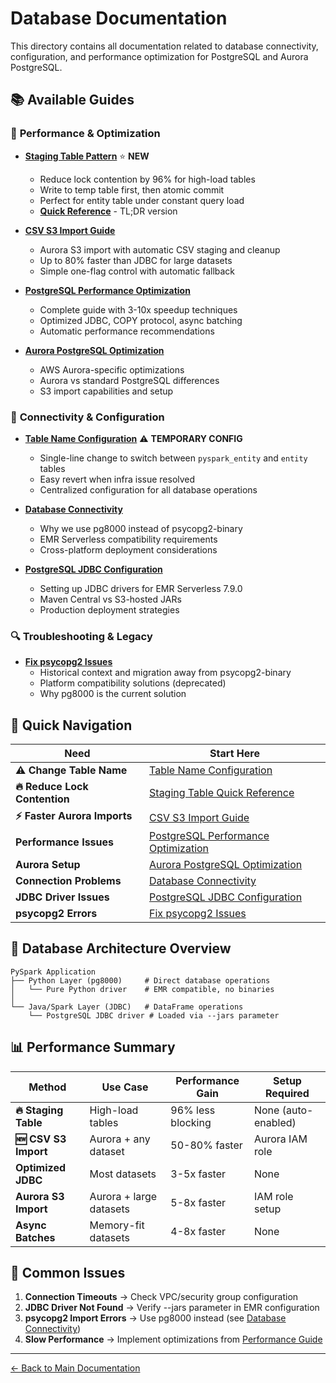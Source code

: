 # Database Documentation

This directory contains all documentation related to database connectivity, configuration, and performance optimization for PostgreSQL and Aurora PostgreSQL.

## 📚 Available Guides

### 🚀 **Performance & Optimization**
- **[Staging Table Pattern](./STAGING_TABLE_PATTERN.md)** ⭐ **NEW**
  - Reduce lock contention by 96% for high-load tables
  - Write to temp table first, then atomic commit
  - Perfect for entity table under constant query load
  - **[Quick Reference](./STAGING_TABLE_QUICK_REFERENCE.md)** - TL;DR version

- **[CSV S3 Import Guide](./CSV_S3_IMPORT_GUIDE.md)**
  - Aurora S3 import with automatic CSV staging and cleanup
  - Up to 80% faster than JDBC for large datasets
  - Simple one-flag control with automatic fallback
  
- **[PostgreSQL Performance Optimization](./POSTGRESQL_PERFORMANCE_OPTIMIZATION.md)** 
  - Complete guide with 3-10x speedup techniques
  - Optimized JDBC, COPY protocol, async batching
  - Automatic performance recommendations
  
- **[Aurora PostgreSQL Optimization](./AURORA_POSTGRESQL_OPTIMIZATION.md)**
  - AWS Aurora-specific optimizations
  - Aurora vs standard PostgreSQL differences
  - S3 import capabilities and setup

### 🔧 **Connectivity & Configuration**
- **[Table Name Configuration](./TABLE_NAME_CONFIG.md)** ⚠️ **TEMPORARY CONFIG**
  - Single-line change to switch between `pyspark_entity` and `entity` tables
  - Easy revert when infra issue resolved
  - Centralized configuration for all database operations

- **[Database Connectivity](./DATABASE_CONNECTIVITY.md)**
  - Why we use pg8000 instead of psycopg2-binary
  - EMR Serverless compatibility requirements
  - Cross-platform deployment considerations

- **[PostgreSQL JDBC Configuration](./POSTGRESQL_JDBC_CONFIGURATION.md)**
  - Setting up JDBC drivers for EMR Serverless 7.9.0
  - Maven Central vs S3-hosted JARs
  - Production deployment strategies

### 🔍 **Troubleshooting & Legacy**
- **[Fix psycopg2 Issues](./FIX_PSYCOPG2.md)**
  - Historical context and migration away from psycopg2-binary
  - Platform compatibility solutions (deprecated)
  - Why pg8000 is the current solution

## 🎯 Quick Navigation

| Need | Start Here |
|------|------------|
| **⚠️ Change Table Name** | [Table Name Configuration](./TABLE_NAME_CONFIG.md) |
| **🔥 Reduce Lock Contention** | [Staging Table Quick Reference](./STAGING_TABLE_QUICK_REFERENCE.md) |
| **⚡ Faster Aurora Imports** | [CSV S3 Import Guide](./CSV_S3_IMPORT_GUIDE.md) |
| **Performance Issues** | [PostgreSQL Performance Optimization](./POSTGRESQL_PERFORMANCE_OPTIMIZATION.md) |
| **Aurora Setup** | [Aurora PostgreSQL Optimization](./AURORA_POSTGRESQL_OPTIMIZATION.md) |
| **Connection Problems** | [Database Connectivity](./DATABASE_CONNECTIVITY.md) |
| **JDBC Driver Issues** | [PostgreSQL JDBC Configuration](./POSTGRESQL_JDBC_CONFIGURATION.md) |
| **psycopg2 Errors** | [Fix psycopg2 Issues](./FIX_PSYCOPG2.md) |

## 🔧 Database Architecture Overview

```
PySpark Application
├── Python Layer (pg8000)     # Direct database operations
│   └── Pure Python driver    # EMR compatible, no binaries
│
└── Java/Spark Layer (JDBC)   # DataFrame operations  
    └── PostgreSQL JDBC driver # Loaded via --jars parameter
```

## 📊 Performance Summary

| Method | Use Case | Performance Gain | Setup Required |
|--------|----------|------------------|----------------|
| **🔥 Staging Table** | High-load tables | 96% less blocking | None (auto-enabled) |
| **🆕 CSV S3 Import** | Aurora + any dataset | 50-80% faster | Aurora IAM role |
| **Optimized JDBC** | Most datasets | 3-5x faster | None |
| **Aurora S3 Import** | Aurora + large datasets | 5-8x faster | IAM role setup |
| **Async Batches** | Memory-fit datasets | 4-8x faster | None |

## 🚨 Common Issues

1. **Connection Timeouts** → Check VPC/security group configuration
2. **JDBC Driver Not Found** → Verify --jars parameter in EMR configuration  
3. **psycopg2 Import Errors** → Use pg8000 instead (see [Database Connectivity](./DATABASE_CONNECTIVITY.md))
4. **Slow Performance** → Implement optimizations from [Performance Guide](./POSTGRESQL_PERFORMANCE_OPTIMIZATION.md)

---

[← Back to Main Documentation](../README.md)
